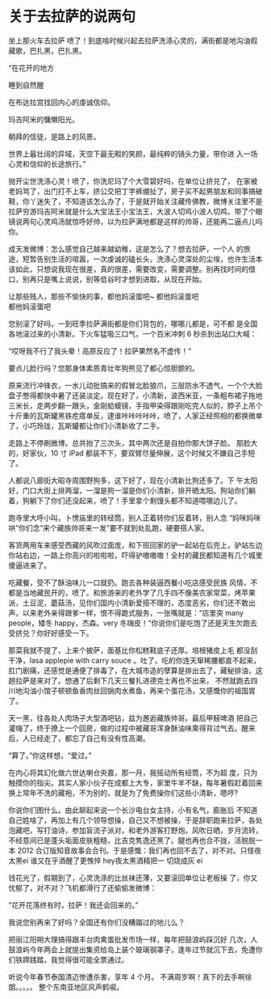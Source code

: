 # 关于去拉萨的说两句

坐上那火车去拉萨 喷了！到底啥时候兴起去拉萨洗涤心灵的，满街都是地沟油假藏歌，巴扎黑，巴扎黑。

“在花开的地方

睡到自然醒

在布达拉宫找回内心的虔诚信仰。

玛吉阿米的慵懒阳光。

朝拜的信徒，是路上的风景。

世界上最壮阔的异域，天空下最无暇的笑颜，最纯粹的镜头力量，带你进 入一场心灵和信仰的长途旅行。”

抛开尘世洗涤心灵！喷了，你洗尼玛了个大雪碧好吗，在单位让挤兑了， 在家被老妈骂了，出门打不上车，挤公交把丁字裤绷扯了，房子买不起男朋友和同事搞破鞋，你丫迷失了，不知道该怎么办了，于是就开始关注藏传佛教，微博关注里不是拉萨穷游玛吉阿米就是什么大宝法王小宝法王，大波人切鸡小波人切鸡，带了个眼镜说两句心灵鸡汤就惊呼好帅，以为拉萨满地都是这样的帅哥，还能再二逼点儿吗你。

成天发微博：怎么感觉自己越来越幼稚，这是怎么了？想去拉萨，一个人 的旅途，短暂告别生活的喧嚣，一次虔诚的磕长头，洗涤心灵深处的尘埃，也许生活本该如此，只想说我现在很差，真的很差，需要改变，需要调整。别再找时间的借口，别再只是嘴上说说，别等低谷时才想到进取，从现在开始。

让那些贱人，那些不愉快的事，都他妈滚蛋吧~ 都他妈滚蛋吧  
 都他妈滚蛋吧

您别滚了好吗，一到旺季拉萨满街都是你们背包的，哪哪儿都是，可不都 是全国各地滚过来的小清新。下火车猛吸三口气，一个百米冲刺 6 秒杀到出站口大喊：

“哎呀我不行了我头晕！高原反应了！拉萨果然名不虚传！”

要点儿脸行吗？您那身体素质青壮年狗熊见了都心惊胆颤的。

原来流行冲锋衣，一水儿动批搞来的假冒北脸狼爪，三层防水不透气，一个个大脸盘子憋得都快中暑了还装淡定。现在好了，小清新，波西米亚，一条粗布裙子拖地三米长，走两步翻一跟头，金刚蛤蟆镜，手指甲染得跟刚吃完人似的，脖子上吊个十斤重的瓦斯罐黑铁疙瘩单反，逮谁咔咔咔咔咔，喷了，人家正经照相的都换微单了，小巧玲珑，瓦斯罐都让你们小清新收了二手。

走路上不停刷微博。总共抬了三次头，其中两次还是自拍你那大饼子脸。 那脸大的，好家伙，10 寸 iPad 都装不下，要双臂尽量伸展，这个时候又不嫌自己手短了。

人都说八廊街大昭寺周围野狗多，这下好了，现在小清新比狗还多了。下 午太阳好，门口大街上排两溜，一溜是狗一溜是你们小清新，排开晒太阳。狗站你们躺着，狗躺下了你们还没起来，喷了！手里拿个剩馒头都不知道喂哪边儿了。

跑寺里大呼小叫，卜愣庙里的转经筒，别人正着转你们反着转，别人念 “妈咪妈咪哄”你们念“来个藏族帅哥来一发”要不就到处乱跑，硬要搭人家。

客货两用车来感受西藏的风吹过面庞，和下班回家的驴一起站在后兜上，驴站左边你站右边，一路上你高兴的啦啦啦，吓得驴嗷嗷嗷！全村的藏民都知道有几个城里傻逼进来了。

吃藏餐，受不了酥油味儿一口就扔。跑去各种装逼西餐小吃店感受民族 风情，不都是当地藏民开的，喷了。和旅游来的老外学了几手四不像美农家常菜，烤苹果派，土豆泥，蘑菇汤，见你们国内小清新爱搭不理的，态度恶劣，你们还不敢出声。以来老外亲得跟爹一样，恨不得跪式服务，一张嘴就是：“店里突 many people，矮冬 happy，杰森。very 冬嗨皮！”你说你们是吃饱了还是天生欠跑去受挤兑？你好好感受一下。

那菜我就不提了，上来个披萨，面基比你松糕鞋底子还厚。培根猪皮上毛 都没刮干净，lasa applepie with carry souce 。吐了，吃的你连天窜稀腰都直不起来，肛门剧痛，还感觉是通便了排毒了，在大城市造的孽算是排出去了，藏秘排油，这趟拉萨是来对了。想通了后剩下几天三餐扎进德克士再也不出来， 不然就跑去四川地沟油小馆子顿顿鱼香肉丝回锅肉水煮鱼，再来个蛋花汤，又感慨你的祖国胃了。

天一黑，往各处人肉场子大型酒吧钻，兹为邂逅藏族帅哥。最后甲醛啤酒 把自己灌嗨了，终于撩上一个回房，做的过程中被藏哥浑身酥油味熏得背过气去。醒来后，人已经走了，都忘了自己有没有性高潮。

“算了。”你这样想，“爱过。”

在内心将其幻化做六世达喇仓央嘉，那一月，我摇动所有经筒，不为超 度，只为触摸你的指尖。其实人家小伙子在成都上大专，家里牛羊不缺，每年暑假赶着回来换上常年不洗的藏袍，不为别的，就是为了免费操你们这些小清新，嗯哼?

你说你们图什么。由此聊起来说一个长沙电台女主持，小有名气，膨胀后 不知道自己姓啥了，再加上有几个领导想操，自己又不想被操，于是辞职跑来拉萨，各处泡藏吧，写打油诗，参加盲流子派对，和老外游客打野炮。风吹日晒，岁月流转，不经意间已是蓬头垢面皮肤粗糙，比吉克隽逸还黑了。腿也再也合不拢，活脱脱一本 2012 合订版知音故事会合刊。于是感慨：我们再也回不去了，对不对。只怪夜太黑ei 谁又在乎酒醒了更憔悴 hey夜太黑酒精把一 切烧成灰 ei

钱花光了，假期到了，心灵洗涤的比丝袜还薄，又要滚回单位让老板操 了，你又忧郁了，对不对？飞机都滑行了还偷偷发微博：

“花开花落终有时，拉萨！我还会回来的。”

我说您别再来了好吗？全国还有你们没糟蹋过的地儿么？

把丽江阳朔大理搞得跟丰台肉禽蛋批发市场一样，每年把鼓浪屿踩沉好 几次，人鼓浪屿今年两会上就提出集资给岛上装个玻璃钢罩子，逢年过节就沉下去，免遭你们铁蹄践踏，我觉得很可能全票通过。

听说今年春节泰国清迈惨遭杀害，享年 4 个月。 不满周岁啊！真下的去手啊徐朗。。。。。 整个东南亚地区风声鹤唳。



